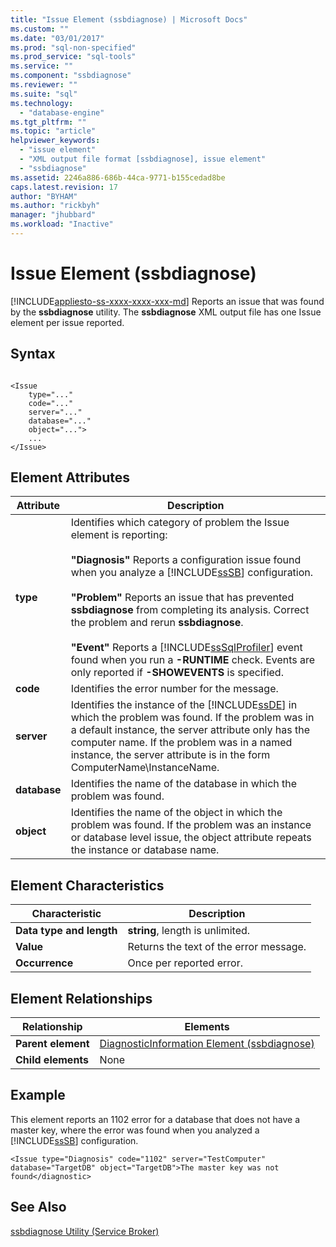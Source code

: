 ```yaml
---
title: "Issue Element (ssbdiagnose) | Microsoft Docs"
ms.custom: ""
ms.date: "03/01/2017"
ms.prod: "sql-non-specified"
ms.prod_service: "sql-tools"
ms.service: ""
ms.component: "ssbdiagnose"
ms.reviewer: ""
ms.suite: "sql"
ms.technology: 
  - "database-engine"
ms.tgt_pltfrm: ""
ms.topic: "article"
helpviewer_keywords: 
  - "issue element"
  - "XML output file format [ssbdiagnose], issue element"
  - "ssbdiagnose"
ms.assetid: 2246a886-686b-44ca-9771-b155cedad8be
caps.latest.revision: 17
author: "BYHAM"
ms.author: "rickbyh"
manager: "jhubbard"
ms.workload: "Inactive"
---
```

# Issue Element (ssbdiagnose)
[!INCLUDE[appliesto-ss-xxxx-xxxx-xxx-md](../../includes/appliesto-ss-xxxx-xxxx-xxx-md.md)]
  Reports an issue that was found by the **ssbdiagnose** utility. The **ssbdiagnose** XML output file has one Issue element per issue reported.  
  
## Syntax  
  
```  
  
<Issue  
    type="..."   
    code="..."   
    server="..."   
    database="..."   
    object="...">   
    ...   
</Issue>  
```  
  
## Element Attributes  
  
|Attribute|Description|  
|---------------|-----------------|  
|**type**|Identifies which category of problem the Issue element is reporting:<br /><br /> **"Diagnosis"** Reports a configuration issue found when you analyze a [!INCLUDE[ssSB](../../includes/sssb-md.md)] configuration.<br /><br /> **"Problem"** Reports an issue that has prevented **ssbdiagnose** from completing its analysis. Correct the problem and rerun **ssbdiagnose**.<br /><br /> **"Event"** Reports a [!INCLUDE[ssSqlProfiler](../../includes/sssqlprofiler-md.md)] event found when you run a **-RUNTIME** check. Events are only reported if **-SHOWEVENTS** is specified.|  
|**code**|Identifies the error number for the message.|  
|**server**|Identifies the instance of the [!INCLUDE[ssDE](../../includes/ssde-md.md)] in which the problem was found. If the problem was in a default instance, the server attribute only has the computer name. If the problem was in a named instance, the server attribute is in the form ComputerName\InstanceName.|  
|**database**|Identifies the name of the database in which the problem was found.|  
|**object**|Identifies the name of the object in which the problem was found. If the problem was an instance or database level issue, the object attribute repeats the instance or database name.|  
  
## Element Characteristics  
  
|Characteristic|Description|  
|--------------------|-----------------|  
|**Data type and length**|**string**, length is unlimited.|  
|**Value**|Returns the text of the error message.|  
|**Occurrence**|Once per reported error.|  
  
## Element Relationships  
  
|Relationship|Elements|  
|------------------|--------------|  
|**Parent element**|[DiagnosticInformation Element &#40;ssbdiagnose&#41;](../../tools/ssbdiagnose/diagnosticinformation-element-ssbdiagnose.md)|  
|**Child elements**|None|  
  
## Example  
 This element reports an 1102 error for a database that does not have a master key, where the error was found when you analyzed a [!INCLUDE[ssSB](../../includes/sssb-md.md)] configuration.  
  
```  
<Issue type="Diagnosis" code="1102" server="TestComputer" database="TargetDB" object="TargetDB">The master key was not found</diagnostic>  
```  
  
## See Also  
 [ssbdiagnose Utility &#40;Service Broker&#41;](../../tools/ssbdiagnose/ssbdiagnose-utility-service-broker.md)  
  
  
